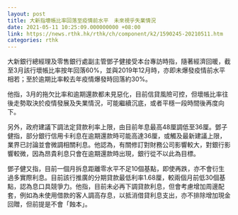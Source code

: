 ```yaml
---
layout: post
title: 大新指壞帳比率回落至疫情前水平　未來視乎失業情況
date: 2021-05-11 10:25:09.000000000 +08:00
link: https://news.rthk.hk/rthk/ch/component/k2/1590245-20210511.htm
categories: rthk
---
```


大新銀行總經理及零售銀行處副主管鄧子健接受本台專訪時指，隨著經濟回暖，截至3月該行壞帳比率按年回落60%，並與2019年12月時，亦即未爆發疫情前水平相若；至於逾期比率較去年疫情爆發時回落約30%。

他指，3月的拖欠比率和逾期還款都未見惡化，目前信貸風險可控，但壞帳比率往後走勢取決於疫情發展及失業情況，可能繼續沉底，或者平穩一段時間後再度向下。

另外，政府建議下調法定貸款利率上限，由目前年息最高48厘調低至36厘。鄧子健指，部分銀行信用卡利息在逾期還款時可能高達36厘，或觸及最新建議上限，業界已討論並會微調相關利息。他認為，有關修訂對財務公司影響較大，對銀行影響較微，因為昂貴利息只會在逾期還款時出現，銀行從不以此為目標。

鄧子健又指，目前一個月拆息距離零水平不足10個基點，即使再跌，亦不會衍生過多實際利息。目前該行推廣的分期貸款最低利率1.68厘，較兩個月前低30個基點，認為息口具競爭力。他指，目前未必再下調貸款利息，但會考慮增加周邊配套，例如為未使用借款的客人調高存息，以抵消借貸利息支出，亦不排除增加現金回贈，但前提是不會「蝕本」。
